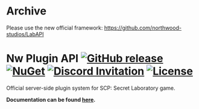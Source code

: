 # Archive
Please use the new official framework:
https://github.com/northwood-studios/LabAPI

# Nw Plugin API [![GitHub release](https://flat.badgen.net/github/release/northwood-studios/NwPluginAPI)](https://github.com/northwood-studios/NwPluginAPI/releases/) [![NuGet](https://flat.badgen.net/nuget/v/Northwood.PluginAPI/latest)](https://www.nuget.org/packages/Northwood.PluginAPI/) [![Discord Invitation](https://flat.badgen.net/discord/members/tztUba7A2b)](https://discord.gg/tztUba7A2b) [![License](https://flat.badgen.net/github/license/northwood-studios/NwPluginAPI)](https://github.com/northwood-studios/NwPluginAPI/blob/master/LICENSE)

Official server-side plugin system for SCP: Secret Laboratory game.

**Documentation can be found [here](https://northwood-studios.github.io/NwPluginAPI/).**

